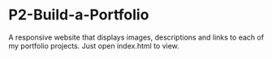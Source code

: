 # P2-Build-a-Portfolio
A responsive website that displays images, descriptions and links to each of my portfolio projects. Just open index.html to view.
